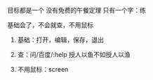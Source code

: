目标都是一个
没有免费的午餐定理
只有一个字：练

基础会了，不会就查，不用鼠标


1. 基础：打开，编辑，保存，退出

2. 查：问/百度/:help 授人以鱼不如授人以渔

3. 不用鼠标：screen